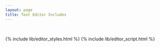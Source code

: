 ```yaml
---
layout: page
title: Text Editor Includes
---
```


<div id="text-editor" class="container-md px-3 my-5" contenteditable="true"></div>

{% include lib/editor_styles.html %}
{% include lib/editor_script.html %}
